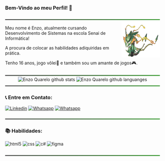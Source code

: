 ### Bem-Vindo ao meu Perfil! 🤙

<img src="./assets/linha-divisoria.png" width="100%" height="3px">

<img src="./assets/mega-rayquaza-rayquaza.gif" min-width="200px" max-width="125px" width="125px" align="right" alt="pokemon-rayquaza.gif">

<div style>


Meu nome é Enzo, atualmente cursando Desenvolvimento de Sistemas na escola Senai de Informática!

A procura de colocar as habilidades adiquiridas em prática.

Tenho 16 anos, jogo vôlei🏐 e também sou um amante de jogos🎮.

</div>

<img src="./assets/linha-divisoria.png" width="100%" height="3px">

  <div align="center">  
 
  <img width="49%" height="195px" src="https://github-readme-stats.vercel.app/api?username=enzoquarelo&show_icons=true&count_private=true&hide_border=true&ring_color=00c647&title_color=ffffff&icon_color=00c647&rank-circle_color=00c647&text_color=ffffff&bg_color=0d1117" alt="Enzo Quarelo github stats" /> 
  <img width="41%" height="195px" src="https://github-readme-stats.vercel.app/api/top-langs/?username=enzoquarelo&layout=compact&hide_border=true&title_color=ffffff&text_color=ffffff&bg_color=0d1117" alt="Enzo Quarelo github languanges"/>

</div>

<img src="./assets/linha-divisoria.png" width="100%" height="3px">

### 📞 Entre em Contato:<br/>
[![Linkedin](https://img.shields.io/badge/LinkedIn-0077B5?style=for-the-badge&logo=linkedin&logoColor=white)](https://www.linkedin.com/in/enzo-quarelo-0819bb235/)
[![Whatsapp](https://img.shields.io/badge/WhatsApp-25D366?style=for-the-badge&logo=whatsapp&logoColor=white)](https://api.whatsapp.com/send?phone=5511942866844&text=)
[![Whatsapp](https://img.shields.io/badge/Instagram-E4405F?style=for-the-badge&logo=instagram&logoColor=white)](https://www.instagram.com/enzoquarelo/)

<img src="./assets/linha-divisoria.png" width="100%" height="3px">

### 📚 Habilidades:<br/>
<div style="display: inline_block">
  <img align="center" alt="html5" src="https://img.shields.io/badge/HTML5-E34F26?style=for-the-badge&logo=html5&logoColor=white" />
  <img align="center" alt="css" src="https://img.shields.io/badge/CSS3-1572B6?style=for-the-badge&logo=css3&logoColor=white" />
  <img align="center" alt="c#" src="https://img.shields.io/badge/C%23-239120?style=for-the-badge&logo=c-sharp&logoColor=white" />
  <img align="center" alt="figma" src="https://img.shields.io/badge/Figma-0d1117?style=for-the-badge&logo=figma&logoColor=white" />
</div><br/>

<img src="./assets/linha-divisoria.png" width="100%" height="3px">
